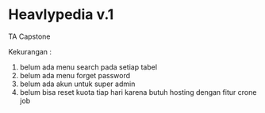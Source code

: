 # Heavlypedia v.1
TA Capstone

Kekurangan :
1. belum ada menu search pada setiap tabel
2. belum ada menu forget password
3. belum ada akun untuk super admin
4. belum bisa reset kuota tiap hari karena butuh hosting dengan fitur crone job
